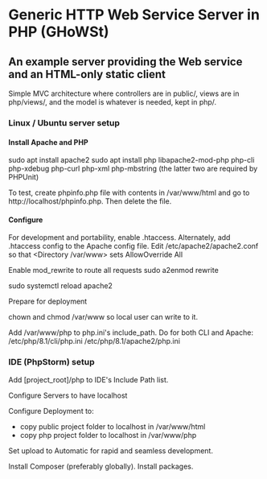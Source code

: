 # Generic HTTP Web Service Server in PHP (GHoWSt)

## An example server providing the Web service and an HTML-only static client

Simple MVC architecture where controllers are in public/, views are in php/views/, and the model is whatever is needed, kept in php/.

### Linux / Ubuntu server setup

#### Install Apache and PHP

sudo apt install apache2
sudo apt install php libapache2-mod-php php-cli php-xdebug php-curl php-xml php-mbstring
(the latter two are required by PHPUnit)

To test, create phpinfo.php file with contents <?php phpinfo() ?> in /var/www/html and go to http://localhost/phpinfo.php. Then delete the file.

#### Configure

For development and portability, enable .htaccess. Alternately, add .htaccess config to the Apache config file.
Edit /etc/apache2/apache2.conf so that <Directory /var/www> sets AllowOverride All

Enable mod_rewrite to route all requests
sudo a2enmod rewrite

sudo systemctl reload apache2

Prepare for deployment

chown and chmod /var/www so local user can write to it.

Add /var/www/php to php.ini's include_path. Do for both CLI and Apache:
/etc/php/8.1/cli/php.ini
/etc/php/8.1/apache2/php.ini

### IDE (PhpStorm) setup

Add [project_root]/php to IDE's Include Path list.

Configure Servers to have localhost

Configure Deployment to:
- copy public project folder to localhost in /var/www/html
- copy php project folder to localhost in /var/www/php

Set upload to Automatic for rapid and seamless development.

Install Composer (preferably globally). Install packages.